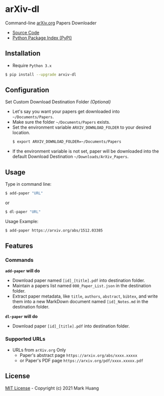 # arXiv-dl 

Command-line [arXiv.org](https://arxiv.org/) Papers Downloader

- [Source Code](https://github.com/MarkHershey/arxiv-dl)
- [Python Package Index (PyPI)](https://pypi.org/project/arxiv-dl/)

## Installation 

- Require `Python 3.x`

```bash
$ pip install --upgrade arxiv-dl
```

## Configuration 

Set Custom Download Destination Folder *(Optional)*

- Let's say you want your papers get downloaded into `~/Documents/Papers`.
- Make sure the folder `~/Documents/Papers` exists.
- Set the environment variable `ARXIV_DOWNLOAD_FOLDER` to your desired location.
    ```bash
    $ export ARXIV_DOWNLOAD_FOLDER=~/Documents/Papers
    ```
- If the environment variable is not set, paper will be downloaded into the default Download Destination `~/Downloads/ArXiv_Papers`.

## Usage

Type in command line:

```bash
$ add-paper "URL"
```

or

```bash
$ dl-paper "URL"
```

Usage Example:

```bash
$ add-paper https://arxiv.org/abs/1512.03385
```

## Features

### Commands

**`add-paper` will do**

- Download paper named `[id]_[title].pdf` into destination folder.
- Maintain a papers list named `000_Paper_List.json` in the destination folder.
- Extract paper metadata, like `title`, `authors`, `abstract`, `bibtex`, and write them into a new MarkDown document named `[id]_Notes.md` in the destination folder.

**`dl-paper` will do**

- Download paper `[id]_[title].pdf` into destination folder.

### Supported URLs

- URLs from `arXiv.org` Only
    - Paper's abstract page `https://arxiv.org/abs/xxxx.xxxxx` 
    - or Paper's PDF page `https://arxiv.org/pdf/xxxx.xxxxx.pdf`

## License

[MIT License](LICENSE) - Copyright (c) 2021 Mark Huang
